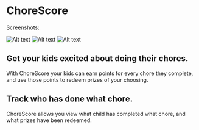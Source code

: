 # ChoreScore

Screenshots:

![Alt text]()
![Alt text]()
![Alt text]()

## Get your kids excited about doing their chores.

With ChoreScore your kids can earn points for every chore they complete, and use those points to redeem prizes of your choosing.

## Track who has done what chore.

ChoreScore allows you view what child has completed what chore, and what prizes have been redeemed. 